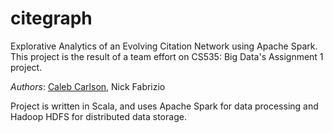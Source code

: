 # citegraph

Explorative Analytics of an Evolving Citation Network using Apache Spark. This project is the result of a team effort
on CS535: Big Data's Assignment 1 project.

_Authors_: [Caleb Carlson](https://github.com/inf0rmatiker), Nick Fabrizio

Project is written in Scala, and uses Apache Spark for data processing and Hadoop HDFS for distributed data storage.